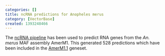 ```yaml
---
categories: []
title: ncRNA predictions for Anopheles merus
category: [VectorBase]
created: 1393248466
---
```

The <a href="/info/genome/genebuild/ncrna.html">ncRNA pipeline</a> has been used to predict RNA genes from the <em>An. merus</em> MAF assembly AmerM1. This generated 528 predictions which have been included in the <a href="/organisms/anopheles-merus/maf/AmerM1.1">AmerM1.1</a> geneset.
